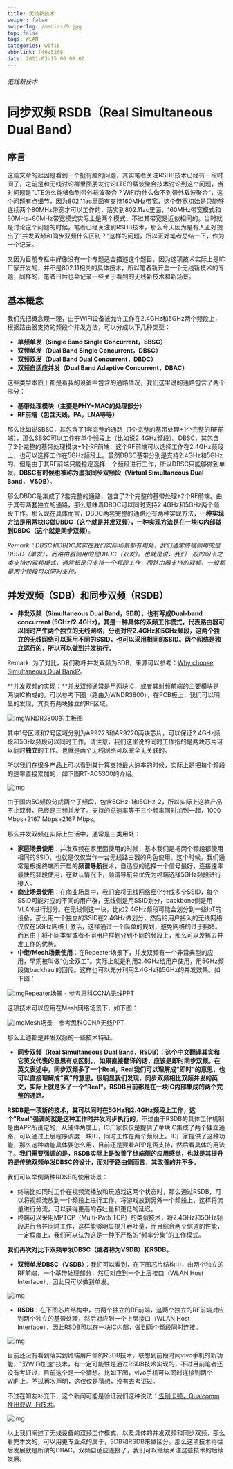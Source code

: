 ```yaml
---
title: 无线新技术
swiper: false
swiperImg: /medias/9.jpg
top: false
tags: WLAN
categories: wifi6
abbrlink: f40a5268
date: 2021-03-15 00:00:00
---
```


###### 无线新技术

# 同步双频 RSDB（Real Simultaneous Dual Band）

## 序言

这篇文章的起因是看到一个挺有趣的问题，其实笔者关注RSDB技术已经有一段时间了，之前是和无线讨论群里面朋友讨论LTE的载波聚合技术讨论到这个问题，当时问题是”LTE怎么能够做到带外载波聚合？WiFi为什么做不到带外载波聚合“，这个问题有点细节，因为802.11ac里面有支持160MHz带宽，这个带宽初始是只能够连续两个80MHz带宽才可以工作的，落实到802.11ac里面，160MHz带宽模式和80MHz+80MHz带宽模式实际上是两个模式，不过其带宽是近似相同的。当时就是讨论这个问题的时候，笔者已经关注到RSDB技术，那么今天因为是有人正好提出了”并发双频和同步双频什么区别？“这样的问题，所以正好笔者总结一下，作为一个记录。

又因为目前专栏中好像没有一个专题适合描述这个题目，因为这项技术实际上是IC厂家开发的，并不是802.11相关的具体技术，所以笔者新开启一个无线新技术的专题，同样的，笔者日后也会记录一些关于看到的无线新技术和新场景。

## 基本概念

我们先把概念理一理，由于WiFi设备被允许工作在2.4GHz和5GHz两个频段上，根据路由器支持的频段个并发方法，可以分成以下几种类型：

- **单频单发（Single Band Single Concurrent，SBSC）**
- **双频单发（Dual Band Single Concurrent，DBSC）**
- **双频双发（Dual Band Dual Concurrent，DBDC）**
- **双频自适应并发（Dual Band Adaptive Concurrent，DBAC）**

这些类型本质上都是看我的设备中包含的通路情况，我们这里说的通路包含了两个部分：

- **基带处理模块（主要是PHY+MAC的处理部分）**
- **RF前端（包含天线，PA，LNA等等）**

那么比如说SBSC，其包含了1套完整的通路（1个完整的基带处理+1个完整的RF前端），那么SBSC可以工作在单个频段上（比如说2.4GHz频段）。DBSC，其包含了2个完整的基带处理模块+1个RF前端，这个RF前端可以选择工作在2.4GHz频段上，也可以选择工作在5GHz频段上。虽然DBSC基带分别是支持2.4GHz和5GHz的，但是由于其RF前端只能稳定选择一个频段进行工作，所以DBSC只能够做到单发。**DBSC有时候也被称为虚拟同步双频段（Virtual Simultaneous Dual Band， VSDB）**。

那么DBDC是集成了2套完整的通路，包含了2个完整的基带处理+2个RF前端。由于其有两套独立的通路，那么意味着DBDC可以同时支持2.4GHz和5GHz两个频段工作。那么现在具体而言，DBDC两套完整的通路还有两种实现方法，**一种实现方法是用两块IC做DBDC（这个就是并发双频），一种实现方法是在一块IC内部做到DBDC（这个就是同步双频）**。

*Remark：DBSC和DBDC其实在我们实际场景都有用处，我们通常终端侧用的是DBSC（单发），而路由器侧用的是DBDC（双发）。也就是说，我们一般的网卡之类支持的双频模式，通常都是只支持一个频段工作，而路由器支持的双频，一般都是两个频段可以同时支持。*

## 并发双频（SDB）和同步双频（RSDB）

- **并发双频（Simultaneous Dual Band，SDB），也有写成Dual-band concurrent (5GHz/2.4GHz)，其是一种具体的双频工作模式，代表路由器可以同时产生两个独立的无线网络，分别对应2.4GHz和5GHz频段，这两个独立的无线网络可以采用不同的SSID，也可以采用相同的SSID。两个网络是独立运行的，所以可以做到并发执行。**

Remark: 为了对比，我们称呼并发双频为SDB，来源可以参考：[Why choose Simultaneous Dual Band?](https://link.zhihu.com/?target=https%3A//www.netgear.com/images/Simultaneous_Dual_Band_WP_15Feb1118-30527.pdf)。

**并发双频的实现：**并发双频通常是用两块IC，或者其射频前端的主要模块是两块IC构成的。可以参考下图（路由为WNDR3800），在PCB板上，我们可以明显的发现，其具有两块独立的RF区域。

![img](https://pic4.zhimg.com/80/v2-f476d9100bd50af8bdd6a830b302a583_720w.jpg)WNDR3800的主板图

其中1号区域和2号区域分别为AR9223和AR9220两块芯片，可以保证2.4GHz频段和5GHz频段可以同时工作。请注意，我们这里说的同时工作指的是两块芯片可以同时**独立**的工作。也就是两个无线网络可以完全无关联的。

所以我们在很多产品上可以看到其计算支持最大速率的时候，实际上是把每个频段的速率直接累加的，如下图RT-AC5300的介绍。

![img](https://pic2.zhimg.com/80/v2-0c76e0484adfe00f8e8b5287b0171609_720w.jpg)

由于国内5G频段分成两个子频段，包含5GHz-1和5GHz-2，所以实际上这款产品不止双频，已经是三频并发了。支持的总速率等于三个频率同时加到一起，1000 Mbps+2167 Mbps+2167 Mbps。

那么并发双频在实际上生活中，通常是三类用处：

- **家庭场景使用**：并发双频在家里面使用的时候，基本我们是把两个频段都使用相同的SSID，也就是仅仅当作一台无线路由器的角色使用。这个时候，我们通常是根据终端所开启的**频谱导航**技术，自适应的选择一个信号最好，连接速率最快的频段使用，在默认情况下，频谱导航会优先为终端选择5GHz频段进行接入。
- **商业场景使用**：在商业场景中，我们会将无线网络细化分成多个SSID，每个SSID可能对应的不同的用户群，无线侧是用SSID划分，backbone侧是用VLAN进行划分。在无线侧这一块，比如2.4GHz频段可能会划分到一些IoT的设备，那么用一个独立的SSID在2.4GHz做划分，然后给用户接入的无线网络仅仅在5GHz网络上激活，这样通过一个简单的规划，避免网络的过于拥堵。而且由于将不同类型或者不同用户群划分到不同的频段上，那么可以发挥去并发工作的优势。
- **中继/Mesh场景使用**：在Repeater场景下，并发双频有一个非常典型的应用，早期被叫做“伪全双工”。实际上就是利用2.4GHz给用户使用，用5GHz频段做backhaul的回传。这样也可以充分利用2.4GHz和5GHz的并发效果。如下图：

![img](https://pic4.zhimg.com/80/v2-5fda7469b25812f5b962dbd7c9d1b0b3_720w.jpg)Repeater场景 - 参考思科CCNA无线PPT

这项技术可以应用在Mesh网络场景下，如下图：

![img](https://pic4.zhimg.com/80/v2-6c5f4be94158014f99ecfd6562a44e2b_720w.jpg)Mesh场景 - 参考思科CCNA无线PPT

那么上述都是并发双频的一些技术特征。

- **同步双频（Real Simultaneous Dual Band，RSDB）：这个中文翻译其实和它英文代表的意思有点区别，，如果直接翻译的话，应该是即时同步双频。在英文表述中，同步双频多了一个Real，Real我们可以理解成“即时”的意思，也可以直接理解成“真”的意思。很明显我们发现，同步双频相比双频并发的英文，实际上就是多了一个“Real"。RSDB目前都是在一块IC内部集成的两个完整的通路。**

**RSDB是一项新的技术，其可以同时在5GHz和2.4GHz频段上工作，这个"Real"强调的就是这种工作时并发同步执行的**。不过由于RSDB的具体工作机制是由APP所设定的，从硬件角度上，IC厂家仅仅是提供了单块IC集成了两个独立通路，可以通过上层程序调度一块IC，同时工作在两个频段上。IC厂家提供了这种功能，那么这种功能具体要怎么用，目前还是要看APP是否支持，然后看具体的用法了。**我们需要强调的是，RSDB实际上是改善了终端侧的应用感觉，也就是其提升的是传统双频单发DBSC的设计，而对于路由侧而言，其改善的并不多。**

我们可以举例两种RDSB的使用场景：

- 终端比如同时工作在视频流播放和玩游戏这两个状态时，那么通过RSDB，可以将视频流放到一个频段上进行工作，将游戏放到另外一个频段上，这样将流量进行分流，可以获得更高的吞吐量和更低的延迟。
- 终端可以采用MPTCP（Multi-Path TCP）的类似技术，将2.4GHz和5GHz频段进行合并同时工作，这样能够明显提升吞吐量，而且综合两个信道的性能，一定程度上，我们可以认为这是一种不严格的“频率分集”的工作模式。

**我们再次对比下双频单发DBSC（或者称为VSDB）和RSDB。**

- **双频单发DBSC（VSDB）**：我们可以看到，在下图芯片结构中，由两个独立的RF前端，一个基带处理部分，然后对应到一个上层接口（WLAN Host Interface），因此只可以做到单发。

![img](https://pic4.zhimg.com/80/v2-399d988ea130f81443e76f205a9813b3_720w.jpg)

- **RSDB**：在下图芯片结构中，由两个独立的RF前端，这两个独立的RF前端对应到两个独立的基带处理，然后对应到一个上层接口（WLAN Host Interface），因此RSDB可以在一块IC内部，做到两个频段同时连接。

![img](https://pic3.zhimg.com/80/v2-e41ecd891f4d5de8a83d03eb1a0b3fae_720w.jpg)

目前还没有看到落实到终端用户侧的RSDB技术，联想到前段时间vivo手机的新功能，"双WiFi加速"技术，有一定可能性是通过RSDB技术实现的，不过目前笔者还没有考证过，目前这个是一个猜想。比如下图，vivo手机可以同时连接到两个WiFi上。不过再次声明，这仅仅是猜想，没有去考证过。

不过在知友补充下，这个新闻可能是验证我们这种说法：[告别卡顿，Qualcomm推出双Wi-Fi技术](https://link.zhihu.com/?target=https%3A//mp.weixin.qq.com/s/4azotIMoxan-KPJc-lvlHQ)。

![img](https://pic1.zhimg.com/80/v2-7e6302e7fc73c434fd7693f3f89e5a2c_720w.jpg)

以上我们阐述了无线设备的双频工作模式，以及具体的并发双频和同步双频，那么看完本文的，可以用更专业点的属于，SDB和RSDB来做区分。那么这项技术再往后发展就是所谓的DBAC，双频自适应连接了，我们可以继续关注这些技术的后续发展。

